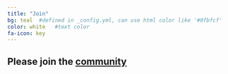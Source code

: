 ```yaml
---
title: "Join"
bg: teal  #defined in _config.yml, can use html color like '#0fbfcf'
color: white   #text color
fa-icon: key
---
```


## Please join the [community](https://all-about-saas.slack.com)
